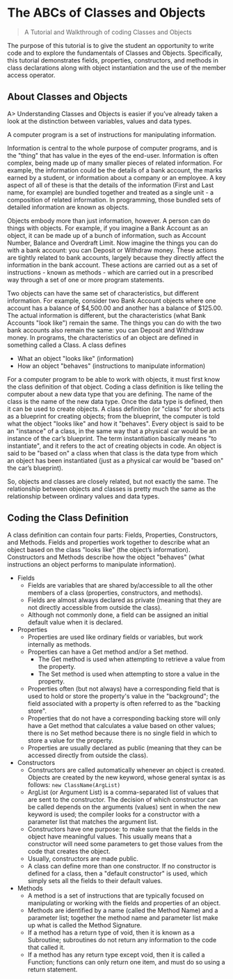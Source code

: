 # The ABCs of Classes and Objects

> A Tutorial and Walkthrough of coding Classes and Objects

The purpose of this tutorial is to give the student an opportunity to write code and to explore the fundamentals of Classes and Objects. Specifically, this tutorial demonstrates fields, properties, constructors, and methods in class declarations along with object instantiation and the use of the member access operator.

## About Classes and Objects

A> Understanding Classes and Objects is easier if you’ve already taken a look at the distinction between variables, values and data types.

A computer program is a set of instructions for manipulating information.

Information is central to the whole purpose of computer programs, and is the "thing" that has value in the eyes of the end-user. Information is often complex, being made up of many smaller pieces of related information. For example, the information could be the details of a bank account, the marks earned by a student, or information about a company or an employee. A key aspect of all of these is that the details of the information (First and Last name, for example) are bundled together and treated as a single unit - a composition of related information. In programming, those bundled sets of detailed information are known as objects.

Objects embody more than just information, however. A person can do things with objects. For example, if you imagine a Bank Account as an object, it can be made up of a bunch of information, such as Account Number, Balance and Overdraft Limit. Now imagine the things you can do with a bank account: you can Deposit or Withdraw money. These actions are tightly related to bank accounts, largely because they directly affect the information in the bank account. These actions are carried out as a set of instructions - known as methods - which are carried out in a prescribed way through a set of one or more program statements.

Two objects can have the same set of characteristics, but different information. For example, consider two Bank Account objects where one account has a balance of $4,500.00 and another has a balance of $125.00. The actual information is different, but the characteristics (what Bank Accounts "look like") remain the same. The things you can do with the two bank accounts also remain the same: you can Deposit and Withdraw money. In programs, the characteristics of an object are defined in something called a Class. A class defines

* What an object "looks like" (information)
* How an object "behaves" (instructions to manipulate information)

For a computer program to be able to work with objects, it must first know the class definition of that object. Coding a class definition is like telling the computer about a new data type that you are defining. The name of the class is the name of the new data type. Once the data type is defined, then it can be used to create objects. A class definition (or "class" for short) acts as a blueprint for creating objects; from the blueprint, the computer is told what the object "looks like" and how it "behaves". Every object is said to be an "instance" of a class, in the same way that a physical car would be an instance of the car’s blueprint. The term instantiation basically means "to instantiate", and it refers to the act of creating objects in code. An object is said to be "based on" a class when that class is the data type from which an object has been instantiated (just as a physical car would be "based on" the car’s blueprint).

So, objects and classes are closely related, but not exactly the same. The relationship between objects and classes is pretty much the same as the relationship between ordinary values and data types.

## Coding the Class Definition

A class definition can contain four parts: Fields, Properties, Constructors, and Methods. Fields and properties work together to describe what an object based on the class "looks like" (the object’s information). Constructors and Methods describe how the object "behaves" (what instructions an object performs to manipulate information).

* Fields
  * Fields are variables that are shared by/accessible to all the other members of a class (properties, constructors, and methods).
  * Fields are almost always declared as private (meaning that they are not directly accessible from outside the class).
  * Although not commonly done, a field can be assigned an initial default value when it is declared.
* Properties
  * Properties are used like ordinary fields or variables, but work internally as methods.
  * Properties can have a Get method and/or a Set method.
    * The Get method is used when attempting to retrieve a value from the property.
    * The Set method is used when attempting to store a value in the property.
  * Properties often (but not always) have a corresponding field that is used to hold or store the property's value in the "background"; the field associated with a property is often referred to as the "backing store".
  * Properties that do not have a corresponding backing store will only have a Get method that calculates a value based on other values; there is no Set method because there is no single field in which to store a value for the property.
  * Properties are usually declared as public (meaning that they can be accessed directly from outside the class).
* Constructors
  * Constructors are called automatically whenever an object is created. Objects are created by the new keyword, whose general syntax is as follows:
    `new ClassName(ArgList)`
  * ArgList (or Argument List) is a comma-separated list of values that are sent to the constructor. The decision of which constructor can be called depends on the arguments (values) sent in when the new keyword is used; the compiler looks for a constructor with a parameter list that matches the argument list.
  * Constructors have one purpose: to make sure that the fields in the object have meaningful values. This usually means that a constructor will need some parameters to get those values from the code that creates the object.
  * Usually, constructors are made public.
  * A class can define more than one constructor. If no constructor is defined for a class, then a "default constructor" is used, which simply sets all the fields to their default values.
* Methods
  * A method is a set of instructions that are typically focused on manipulating or working with the fields and properties of an object.
  * Methods are identified by a name (called the Method Name) and a parameter list; together the method name and parameter list make up what is called the Method Signature.
  * If a method has a return type of void, then it is known as a Subroutine; subroutines do not return any information to the code that called it.
  * If a method has any return type except void, then it is called a Function; functions can only return one item, and must do so using a return statement.
